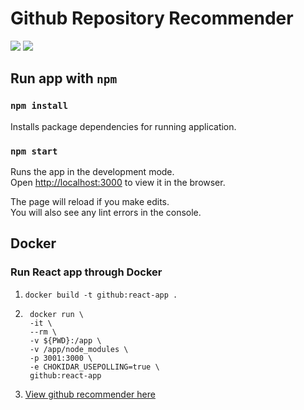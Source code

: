 # Github Repository Recommender

<a href="#"><img src="https://img.shields.io/badge/node-v16.13.2-blue"></a>
<a href="#"><img src="https://img.shields.io/badge/npm-v8.1.2-blue"></a>

## Run app with `npm`

### `npm install`

Installs package dependencies for running application.


### `npm start`

Runs the app in the development mode.\
Open [http://localhost:3000](http://localhost:3000) to view it in the browser.

The page will reload if you make edits.\
You will also see any lint errors in the console.

## Docker

### Run React app through Docker
1. `docker build -t github:react-app .`
2. ```
    docker run \
    -it \
    --rm \
    -v ${PWD}:/app \
    -v /app/node_modules \
    -p 3001:3000 \
    -e CHOKIDAR_USEPOLLING=true \
    github:react-app
    ```
3. [View github recommender here](http://localhost:3001)


